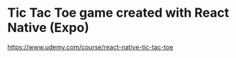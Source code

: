# Tic Tac Toe game created with React Native (Expo)

https://www.udemy.com/course/react-native-tic-tac-toe
